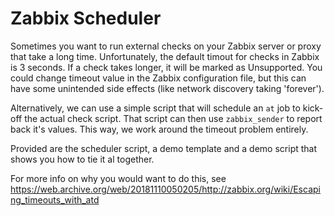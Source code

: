 # Zabbix Scheduler
Sometimes you want to run external checks on your Zabbix server or proxy that take a long time.
Unfortunately, the default timout for checks in Zabbix is 3 seconds.
If a check takes longer, it will be marked as Unsupported.
You could change timeout value in the Zabbix configuration file, but this can have some unintended side effects (like network discovery taking 'forever').

Alternatively, we can use a simple script that will schedule an `at` job to kick-off the actual check script.
That script can then use `zabbix_sender` to report back it's values. This way, we work around the timeout problem entirely.

Provided are the scheduler script, a demo template and a demo script that shows you how to tie it al together.

For more info on why you would want to do this, see https://web.archive.org/web/20181110050205/http://zabbix.org/wiki/Escaping_timeouts_with_atd 
